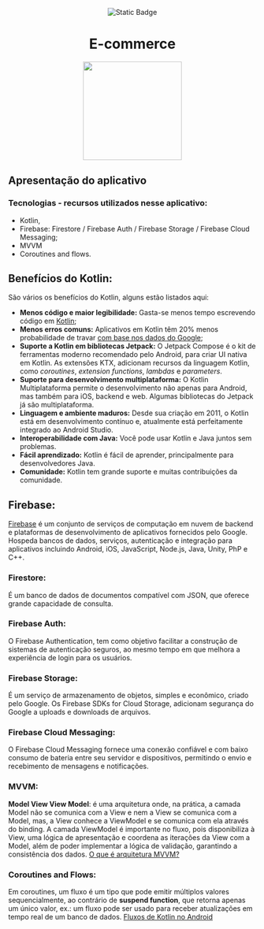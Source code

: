 <div align="center">

![Static Badge](https://img.shields.io/badge/Status-Projeto%20em%20constru%C3%A7%C3%A3o-%23F8BA00)

# E-commerce

<img src="https://github.com/user-attachments/assets/059ea769-fff6-4cb3-b559-3cbaaa7601e0" width="200" height="200"/>

</div>

## Apresentação do aplicativo

### Tecnologias - recursos utilizados nesse aplicativo:
<ul>
  <li>Kotlin,</li>
  <li>Firebase: Firestore / Firebase Auth / Firebase Storage / Firebase Cloud Messaging;</li>
  <li>MVVM</li>
  <li>Coroutines and flows.</li>
</ul>

## Benefícios do Kotlin:
<p>
São vários os benefícios do Kotlin, alguns estão listados aqui:
</p>
<ul>
  <li>
    <b>Menos código e maior legibilidade:</b> Gasta-se menos tempo escrevendo código em <a href="https://kotlinlang.org/docs/android-overview.html">Kotlin</a>;
  </li>
  <li>
    <b>Menos erros comuns:</b> Aplicativos em Kotlin têm 20% menos probabilidade de travar <a href="https://medium.com/androiddevelopers/fewer-crashes-and-more-stability-with-kotlin-b606c6a6ac04">com base nos dados do Google</a>;
  </li>
  <li>
     <b>Suporte a Kotlin em bibliotecas Jetpack:</b> O Jetpack Compose é o kit de ferramentas moderno recomendado pelo Android, para criar UI nativa em Kotlin. As extensões KTX, adicionam recursos da linguagem Kotlin, como <i>coroutines</i>, <i>extension functions</i>, <i>lambdas</i> e <i>parameters</i>.
  </li>
  <li>
     <b>Suporte para desenvolvimento multiplataforma:</b> O Kotlin Multiplataforma permite o desenvolvimento não apenas para Android, mas também para iOS, backend e web. Algumas bibliotecas do Jetpack já são multiplataforma.
  </li>
  <li>
     <b>Linguagem e ambiente maduros:</b> Desde sua criação em 2011, o Kotlin está em desenvolvimento contínuo e, atualmente está perfeitamente integrado ao Android Studio.
  </li>
  <li>
     <b>Interoperabilidade com Java:</b> Você pode usar Kotlin e Java juntos sem problemas.
  </li>
  <li>
     <b>Fácil aprendizado:</b> Kotlin é fácil de aprender, principalmente para desenvolvedores Java.
  </li>
  <li>
     <b>Comunidade:</b> Kotlin tem grande suporte e muitas contribuições da comunidade.
  </li>
</ul>

## Firebase:
<p>
  <a href="https://en.wikipedia.org/wiki/Firebase">Firebase</a> é um conjunto de serviços de computação em nuvem de backend e plataformas de desenvolvimento de aplicativos fornecidos pelo Google. Hospeda bancos de dados, serviços, autenticação e integração para aplicativos incluindo Android, iOS, JavaScript, Node.js, Java, Unity, PhP e C++.
</p>

### Firestore:
<p>
  É um banco de dados de documentos compatível com JSON, que oferece grande capacidade de consulta.
</p>

### Firebase Auth:
<p>
  O Firebase Authentication, tem como objetivo facilitar a construção de sistemas de autenticação seguros, ao mesmo tempo em que melhora a experiência de login para os usuários.
</p>

### Firebase Storage:
<p>
  É um serviço de armazenamento de objetos, simples e econômico, criado pelo Google. Os Firebase SDKs for Cloud Storage, adicionam segurança do Google a uploads e downloads de arquivos.
</p>

### Firebase Cloud Messaging:
<p>
  O Firebase Cloud Messaging fornece uma conexão confiável e com baixo consumo de bateria entre seu servidor e dispositivos, permitindo o envio e recebimento de mensagens e notificações.
</p>

### MVVM:
<p>
  <b>Model View View Model</b>: é uma arquitetura onde, na prática, a camada Model não se comunica com a View e nem a View se comunica com a Model, mas, a View conhece a ViewModel e se comunica com ela através do binding. A camada ViewModel é importante no fluxo, pois disponibiliza à View, uma lógica de apresentação e coordena as iterações da View com a Model, além de poder implementar a lógica de validação, garantindo a consistência dos dados.
  <a href="https://coodesh.com/blog/dicionario/o-que-e-arquitetura-mvvm/">O que é arquitetura MVVM?</a>
</p>

### Coroutines and Flows:
<p>
  Em coroutines, um fluxo é um tipo que pode emitir múltiplos valores sequencialmente, ao contrário de <b>suspend function</b>, que retorna apenas um único valor, ex.: um fluxo pode ser usado para receber atualizações em tempo real de um banco de dados.
  <a href="https://developer.android.com/kotlin/flow">Fluxos de Kotlin no Android</a>
</p>





